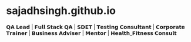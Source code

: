 # sajadhsingh.github.io
𝗤𝗔 𝗟𝗲𝗮𝗱 | 𝗙𝘂𝗹𝗹 𝗦𝘁𝗮𝗰𝗸 𝗤𝗔 | 𝗦𝗗𝗘𝗧 | 𝗧𝗲𝘀𝘁𝗶𝗻𝗴 𝗖𝗼𝗻𝘀𝘂𝗹𝘁𝗮𝗻𝘁 | 𝗖𝗼𝗿𝗽𝗼𝗿𝗮𝘁𝗲 𝗧𝗿𝗮𝗶𝗻𝗲𝗿 | 𝗕𝘂𝘀𝗶𝗻𝗲𝘀𝘀 𝗔𝗱𝘃𝗶𝘀𝗲𝗿 | 𝗠𝗲𝗻𝘁𝗼𝗿 | 𝗛𝗲𝗮𝗹𝘁𝗵_𝗙𝗶𝘁𝗻𝗲𝘀𝘀 𝗖𝗼𝗻𝘀𝘂𝗹𝘁
